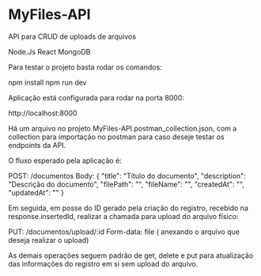 # MyFiles-API
API para CRUD de uploads de arquivos

  Node.Js
  React
  MongoDB

Para testar o projeto basta rodar os comandos:

  npm install
  npm run dev

Aplicação está configurada para rodar na porta 8000:

  http://localhost:8000

Há um arquivo no projeto MyFiles-API.postman_collection.json, com a collection para importação no postman para caso deseje testar os endpoints da API.

O fluxo esperado pela aplicação é:

  POST: /documentos 
  Body: {
        "title": "Título do documento",
        "description": "Descrição do documento",
        "filePath": "",
        "fileName": "",
        "createdAt": "",
        "updatedAt": ""
      }

Em seguida, em posse do ID gerado pela criação do registro, recebido na response.insertedId, realizar a chamada para upload do arquivo físico:

PUT: /documentos/upload/:id
Form-data: file ( anexando o arquivo que deseja realizar o upload)


As demais operações seguem padrão de get, delete e put para atualização das informações do registro em si sem upload do arquivo.

